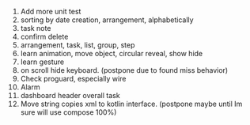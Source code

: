 1. Add more unit test
2. sorting by date creation, arrangement, alphabetically
4. task note
5. confirm delete
6. arrangement, task, list, group, step
7. learn animation, move object, circular reveal, show hide
8. learn gesture
9. on scroll hide keyboard. (postpone due to found miss behavior)
10. Check proguard, especially wire
13. Alarm
15. dashboard header overall task
16. Move string copies xml to kotlin interface. (postpone maybe until Im sure will use compose 100%)
